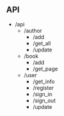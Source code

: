 ## API

* /api
  * /author
    * /add
    * /get_all
    * /update
  * /book
    * /add
    * /get_page
  * /user
    * /get_info
    * /register
    * /sign_in
    * /sign_out
    * /update
